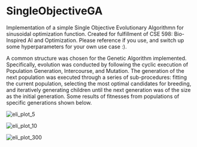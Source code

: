 # SingleObjectiveGA
Implementation of a simple Single Objective Evolutionary Algorithmn for sinusoidal optimization function. Created for fulfillment of CSE 598: Bio-Inspired AI and Optimization. Please reference if you use, and switch up some hyperparameters for your own use case :).


A common structure was chosen for the Genetic 
Algorithm implemented. Specifically, evolution was 
conducted by following the cyclic execution of 
Population Generation, Intercourse, and Mutation. 
The generation of the next population was executed 
through a series of sub-procedures: fitting the current 
population, selecting the most optimal candidates for 
breeding, and iteratively generating children until the 
next generation was of the size as the initial 
generation. Some results of fitnesses from populations of specific generations shown below. 

![eli_plot_5](https://user-images.githubusercontent.com/54601113/160227565-dd95a4c4-0220-4755-bffd-26c8412b8572.png)

![eli_plot_10](https://user-images.githubusercontent.com/54601113/160227562-1c9d5b26-733f-4da0-a479-3c57508bf002.png)

![eli_plot_300](https://user-images.githubusercontent.com/54601113/160227564-8ec8d114-1776-4631-bad7-584c6150af43.png)

